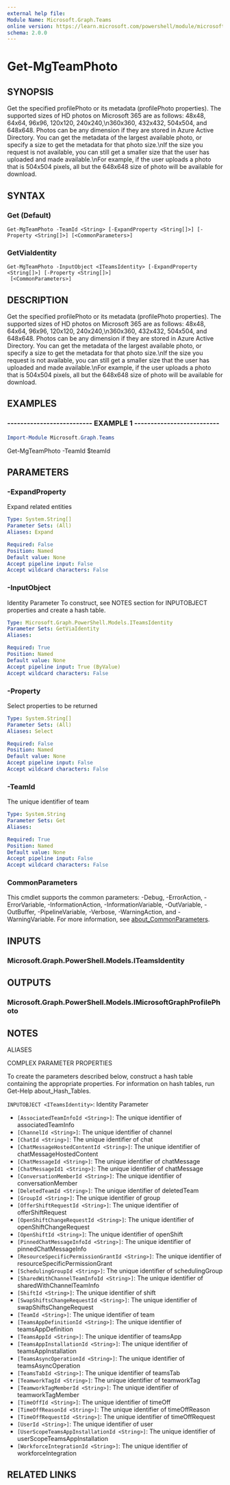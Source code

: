 ```yaml
---
external help file:
Module Name: Microsoft.Graph.Teams
online version: https://learn.microsoft.com/powershell/module/microsoft.graph.teams/get-mgteamphoto
schema: 2.0.0
---
```


# Get-MgTeamPhoto

## SYNOPSIS
Get the specified profilePhoto or its metadata (profilePhoto properties).
The supported sizes of HD photos on Microsoft 365 are as follows: 48x48, 64x64, 96x96, 120x120, 240x240,\n360x360, 432x432, 504x504, and 648x648.
Photos can be any dimension if they are stored in Azure Active Directory.
You can get the metadata of the largest available photo, or specify a size to get the metadata for that photo size.\nIf the size you request is not available, you can still get a smaller size that the user has uploaded and made available.\nFor example, if the user uploads a photo that is 504x504 pixels, all but the 648x648 size of photo will be available for download.

## SYNTAX

### Get (Default)
```
Get-MgTeamPhoto -TeamId <String> [-ExpandProperty <String[]>] [-Property <String[]>] [<CommonParameters>]
```

### GetViaIdentity
```
Get-MgTeamPhoto -InputObject <ITeamsIdentity> [-ExpandProperty <String[]>] [-Property <String[]>]
 [<CommonParameters>]
```

## DESCRIPTION
Get the specified profilePhoto or its metadata (profilePhoto properties).
The supported sizes of HD photos on Microsoft 365 are as follows: 48x48, 64x64, 96x96, 120x120, 240x240,\n360x360, 432x432, 504x504, and 648x648.
Photos can be any dimension if they are stored in Azure Active Directory.
You can get the metadata of the largest available photo, or specify a size to get the metadata for that photo size.\nIf the size you request is not available, you can still get a smaller size that the user has uploaded and made available.\nFor example, if the user uploads a photo that is 504x504 pixels, all but the 648x648 size of photo will be available for download.

## EXAMPLES

### -------------------------- EXAMPLE 1 --------------------------
```powershell
Import-Module Microsoft.Graph.Teams
```

Get-MgTeamPhoto -TeamId $teamId

## PARAMETERS

### -ExpandProperty
Expand related entities

```yaml
Type: System.String[]
Parameter Sets: (All)
Aliases: Expand

Required: False
Position: Named
Default value: None
Accept pipeline input: False
Accept wildcard characters: False
```

### -InputObject
Identity Parameter
To construct, see NOTES section for INPUTOBJECT properties and create a hash table.

```yaml
Type: Microsoft.Graph.PowerShell.Models.ITeamsIdentity
Parameter Sets: GetViaIdentity
Aliases:

Required: True
Position: Named
Default value: None
Accept pipeline input: True (ByValue)
Accept wildcard characters: False
```

### -Property
Select properties to be returned

```yaml
Type: System.String[]
Parameter Sets: (All)
Aliases: Select

Required: False
Position: Named
Default value: None
Accept pipeline input: False
Accept wildcard characters: False
```

### -TeamId
The unique identifier of team

```yaml
Type: System.String
Parameter Sets: Get
Aliases:

Required: True
Position: Named
Default value: None
Accept pipeline input: False
Accept wildcard characters: False
```

### CommonParameters
This cmdlet supports the common parameters: -Debug, -ErrorAction, -ErrorVariable, -InformationAction, -InformationVariable, -OutVariable, -OutBuffer, -PipelineVariable, -Verbose, -WarningAction, and -WarningVariable. For more information, see [about_CommonParameters](http://go.microsoft.com/fwlink/?LinkID=113216).

## INPUTS

### Microsoft.Graph.PowerShell.Models.ITeamsIdentity

## OUTPUTS

### Microsoft.Graph.PowerShell.Models.IMicrosoftGraphProfilePhoto

## NOTES

ALIASES

COMPLEX PARAMETER PROPERTIES

To create the parameters described below, construct a hash table containing the appropriate properties. For information on hash tables, run Get-Help about_Hash_Tables.


`INPUTOBJECT <ITeamsIdentity>`: Identity Parameter
  - `[AssociatedTeamInfoId <String>]`: The unique identifier of associatedTeamInfo
  - `[ChannelId <String>]`: The unique identifier of channel
  - `[ChatId <String>]`: The unique identifier of chat
  - `[ChatMessageHostedContentId <String>]`: The unique identifier of chatMessageHostedContent
  - `[ChatMessageId <String>]`: The unique identifier of chatMessage
  - `[ChatMessageId1 <String>]`: The unique identifier of chatMessage
  - `[ConversationMemberId <String>]`: The unique identifier of conversationMember
  - `[DeletedTeamId <String>]`: The unique identifier of deletedTeam
  - `[GroupId <String>]`: The unique identifier of group
  - `[OfferShiftRequestId <String>]`: The unique identifier of offerShiftRequest
  - `[OpenShiftChangeRequestId <String>]`: The unique identifier of openShiftChangeRequest
  - `[OpenShiftId <String>]`: The unique identifier of openShift
  - `[PinnedChatMessageInfoId <String>]`: The unique identifier of pinnedChatMessageInfo
  - `[ResourceSpecificPermissionGrantId <String>]`: The unique identifier of resourceSpecificPermissionGrant
  - `[SchedulingGroupId <String>]`: The unique identifier of schedulingGroup
  - `[SharedWithChannelTeamInfoId <String>]`: The unique identifier of sharedWithChannelTeamInfo
  - `[ShiftId <String>]`: The unique identifier of shift
  - `[SwapShiftsChangeRequestId <String>]`: The unique identifier of swapShiftsChangeRequest
  - `[TeamId <String>]`: The unique identifier of team
  - `[TeamsAppDefinitionId <String>]`: The unique identifier of teamsAppDefinition
  - `[TeamsAppId <String>]`: The unique identifier of teamsApp
  - `[TeamsAppInstallationId <String>]`: The unique identifier of teamsAppInstallation
  - `[TeamsAsyncOperationId <String>]`: The unique identifier of teamsAsyncOperation
  - `[TeamsTabId <String>]`: The unique identifier of teamsTab
  - `[TeamworkTagId <String>]`: The unique identifier of teamworkTag
  - `[TeamworkTagMemberId <String>]`: The unique identifier of teamworkTagMember
  - `[TimeOffId <String>]`: The unique identifier of timeOff
  - `[TimeOffReasonId <String>]`: The unique identifier of timeOffReason
  - `[TimeOffRequestId <String>]`: The unique identifier of timeOffRequest
  - `[UserId <String>]`: The unique identifier of user
  - `[UserScopeTeamsAppInstallationId <String>]`: The unique identifier of userScopeTeamsAppInstallation
  - `[WorkforceIntegrationId <String>]`: The unique identifier of workforceIntegration

## RELATED LINKS

